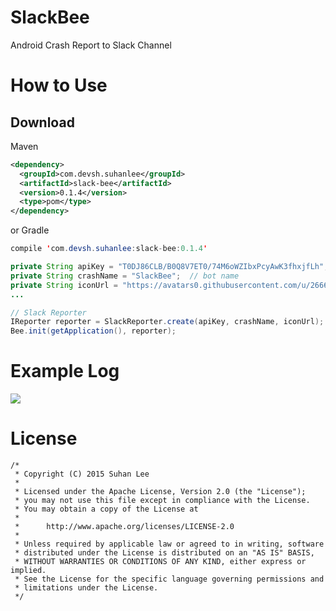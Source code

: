 # SlackBee
Android Crash Report to Slack Channel

# How to Use

## Download
Maven

```xml
<dependency>
  <groupId>com.devsh.suhanlee</groupId>
  <artifactId>slack-bee</artifactId>
  <version>0.1.4</version>
  <type>pom</type>
</dependency>
```
or Gradle

```java
compile 'com.devsh.suhanlee:slack-bee:0.1.4'
```

```java
private String apiKey = "T0DJ86CLB/B0Q8V7ET0/74M6oWZIbxPcyAwK3fhxjfLh"; // web-hook-api key
private String crashName = "SlackBee";  // bot name
private String iconUrl = "https://avatars0.githubusercontent.com/u/2666166?v=3&s=460"; // image url
...

// Slack Reporter
IReporter reporter = SlackReporter.create(apiKey, crashName, iconUrl);
Bee.init(getApplication(), reporter);
```
# Example Log

![](https://github.com/suhanlee/SlackBee/blob/master/demo_screenshot.png)

# License
```
/*
 * Copyright (C) 2015 Suhan Lee
 *
 * Licensed under the Apache License, Version 2.0 (the "License");
 * you may not use this file except in compliance with the License.
 * You may obtain a copy of the License at
 *
 *      http://www.apache.org/licenses/LICENSE-2.0
 *
 * Unless required by applicable law or agreed to in writing, software
 * distributed under the License is distributed on an "AS IS" BASIS,
 * WITHOUT WARRANTIES OR CONDITIONS OF ANY KIND, either express or implied.
 * See the License for the specific language governing permissions and
 * limitations under the License.
 */
 ```
